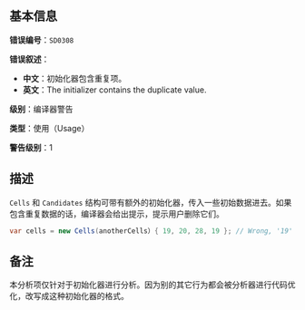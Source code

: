 ## 基本信息

**错误编号**：`SD0308`

**错误叙述**：

* **中文**：初始化器包含重复项。
* **英文**：The initializer contains the duplicate value.

**级别**：编译器警告

**类型**：使用（Usage）

**警告级别**：1

## 描述

`Cells` 和 `Candidates` 结构可带有额外的初始化器，传入一些初始数据进去。如果包含重复数据的话，编译器会给出提示，提示用户删除它们。

```csharp
var cells = new Cells(anotherCells）{ 19, 20, 28, 19 }; // Wrong, '19' duplicated.
```

## 备注

本分析项仅针对于初始化器进行分析。因为别的其它行为都会被分析器进行代码优化，改写成这种初始化器的格式。